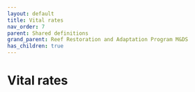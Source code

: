 ```yaml
---
layout: default
title: Vital rates
nav_order: 7
parent: Shared definitions
grand_parent: Reef Restoration and Adaptation Program M&DS
has_children: true
---
```


# Vital rates
<!-- 
{: .no_toc .text-delta }
* TOC
{:toc} -->
